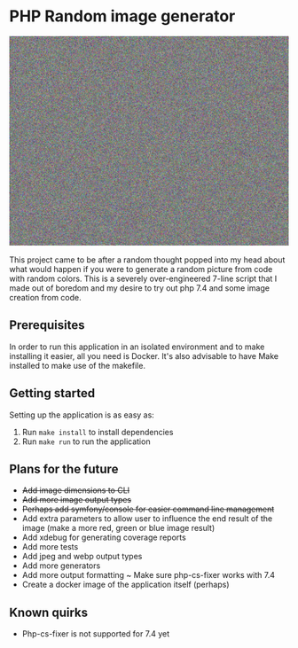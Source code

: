 # PHP Random image generator

![Example image](docs/example.png "Example image")

This project came to be after a random thought popped into my head about what would happen
if you were to generate a random picture from code with random colors. This is a severely
over-engineered 7-line script that I made out of boredom and my desire to try out php
7.4 and some image creation from code.

## Prerequisites

In order to run this application in an isolated environment and to make installing it
easier, all you need is Docker. It's also advisable to have Make installed to
make use of the makefile.

## Getting started

Setting up the application is as easy as:
1. Run `make install` to install dependencies
2. Run `make run` to run the application

## Plans for the future

- ~~Add image dimensions to CLI~~
- ~~Add more image output types~~
- ~~Perhaps add symfony/console for easier command line management~~
- Add extra parameters to allow user to influence the end result of the image (make a more red, green or blue image result)
- Add xdebug for generating coverage reports
- Add more tests
- Add jpeg and webp output types
- Add more generators
- Add more output formatting
~ Make sure php-cs-fixer works with 7.4
- Create a docker image of the application itself (perhaps)

## Known quirks

- Php-cs-fixer is not supported for 7.4 yet
